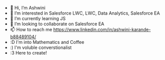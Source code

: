 - 👋 Hi, I’m Ashwini
- 👀 I’m interested in Salesforce LWC, LWC, Data Analytics, Salesforce EA
- 🌱 I’m currently learning JS
- 💞️ I’m looking to collaborate on Salesforce EA
- 📫 How to reach me https://www.linkedin.com/in/ashwini-karande-b88489104/
- :D I'm into Mathematics and Coffee
- :) I'm voluble converstionalist
- :3 Here to create!

<!---
karandeashwini1028/karandeashwini1028 is a ✨ special ✨ repository because its `README.md` (this file) appears on your GitHub profile.
You can click the Preview link to take a look at your changes.
--->
